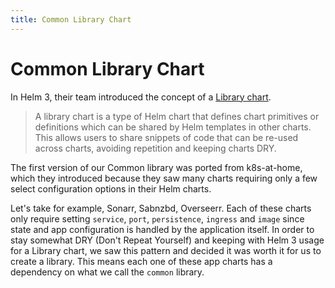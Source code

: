 ```yaml
---
title: Common Library Chart
---
```


# Common Library Chart

In Helm 3, their team introduced the concept of a [Library chart](https://helm.sh/docs/topics/library_charts/).

> A library chart is a type of Helm chart that defines chart primitives or definitions which can be shared by Helm templates in other charts. This allows users to share snippets of code that can be re-used across charts, avoiding repetition and keeping charts DRY.

The first version of our Common library was ported from k8s-at-home, which they introduced because they saw many charts requiring only a few select configuration options in their Helm charts.

Let's take for example, Sonarr, Sabnzbd, Overseerr. Each of these charts only require setting `service`, `port`, `persistence`, `ingress` and `image` since state and app configuration is handled by the application itself. In order to stay somewhat DRY (Don't Repeat Yourself) and keeping with Helm 3 usage for a Library chart, we saw this pattern and decided it was worth it for us to create a library. This means each one of these app charts has a dependency on what we call the `common` library.
